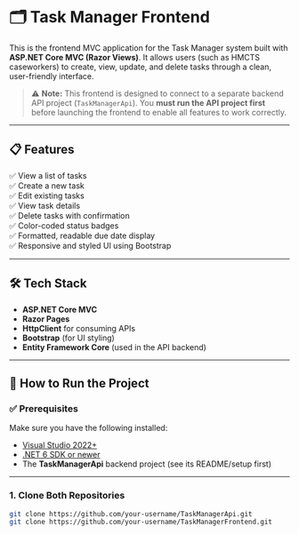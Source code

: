 # 🗂️ Task Manager Frontend

This is the frontend MVC application for the Task Manager system built with **ASP.NET Core MVC (Razor Views)**. It allows users (such as HMCTS caseworkers) to create, view, update, and delete tasks through a clean, user-friendly interface.

> ⚠️ **Note:** This frontend is designed to connect to a separate backend API project (`TaskManagerApi`). You **must run the API project first** before launching the frontend to enable all features to work correctly.

---

## 📋 Features

✅ View a list of tasks  
✅ Create a new task  
✅ Edit existing tasks  
✅ View task details  
✅ Delete tasks with confirmation  
✅ Color-coded status badges  
✅ Formatted, readable due date display  
✅ Responsive and styled UI using Bootstrap  

---

## 🛠 Tech Stack

- **ASP.NET Core MVC**
- **Razor Pages**
- **HttpClient** for consuming APIs
- **Bootstrap** (for UI styling)
- **Entity Framework Core** (used in the API backend)

---

## 🚀 How to Run the Project

### ✅ Prerequisites

Make sure you have the following installed:

- [Visual Studio 2022+](https://visualstudio.microsoft.com/)
- [.NET 6 SDK or newer](https://dotnet.microsoft.com/en-us/download)
- The **TaskManagerApi** backend project (see its README/setup first)

---

### 1. Clone Both Repositories

```bash
git clone https://github.com/your-username/TaskManagerApi.git
git clone https://github.com/your-username/TaskManagerFrontend.git
